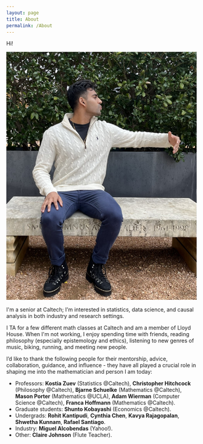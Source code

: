 ```yaml
---
layout: page
title: About
permalink: /About
---
```

Hi!

![image info](/assets/img/SujaiHome.jpg)

I'm a senior at Caltech; I'm interested in statistics, data science, and causal analysis in both industry and research settings.
 
I TA for a few different math classes at Caltech and am a member of Lloyd House. When I'm not working, I enjoy spending time with friends, reading philosophy (especially epistemology and ethics), listening to new genres of music, biking, running, and meeting new people.

I’d like to thank the following people for their mentorship, advice, collaboration, guidance, and influence - they have all played a crucial role in shaping me into the mathematician and person I am today:

* Professors: __Kostia Zuev__ (Statistics @Caltech), __Christopher Hitchcock__ (Philosophy @Caltech), __Bjarne Schuelke__ (Mathematics @Caltech), __Mason Porter__ (Mathematics @UCLA), __Adam Wierman__ (Computer Science @Caltech), __Franca Hoffmann__ (Mathematics @Caltech).
* Graduate students: __Shunto Kobayashi__ (Economics @Caltech).
* Undergrads: __Rohit Kantipudi__, __Cynthia Chen__, __Kavya Rajagopalan__, __Shwetha Kunnam__, __Rafael Santiago__. 
* Industry: __Miguel Alcobendas__ (Yahoo!). 
* Other: __Claire Johnson__ (Flute Teacher).